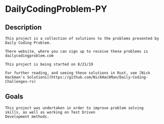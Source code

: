 # DailyCodingProblem-PY

## Description
    This project is a collection of solutions to the problems presented by Daily Coding Problem.

    There website, where you can sign up to receive these problems is dailycodingproblem.com

    This project is being started on 8/21/19

    For further reading, and seeing these solutions in Rust, see [Nick Hackman's Solutions](https://github.com/NickHackMan/Daily-Coding-Challenges-rs)

## Goals
    This project was undertaken in order to improve problem solving skills, as well as working on Test Driven
    Development methods. 